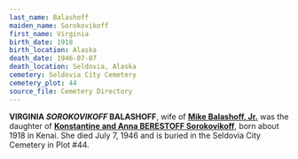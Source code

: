 ```yaml
---
last_name: Balashoff
maiden_name: Sorokovikoff
first_name: Virginia
birth_date: 1918
birth_location: Alaska
death_date: 1946-07-07
death_location: Seldovia, Alaska
cemetery: Seldovia City Cemetery
cemetery_plot: 44
source_file: Cemetery Directory
---
```

**VIRGINIA *SOROKOVIKOFF* BALASHOFF**, wife of [**Mike Balashoff, Jr.**](./Balashoff_Mikkel_Jr.md) was the daughter of [**Konstantine and Anna BERESTOFF Sorokovikoff**](./Sorokovikoff_Konstantine.md), born about 1918 in Kenai. She died July 7, 1946 and is buried in the Seldovia City Cemetery in Plot #44.  

